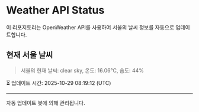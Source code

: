 
# Weather API Status

이 리포지토리는 OpenWeather API를 사용하여 서울의 날씨 정보를 자동으로 업데이트합니다.

## 현재 서울 날씨
> 서울의 현재 날씨: clear sky, 온도: 16.06°C, 습도: 44%

⏳ 업데이트 시간: 2025-10-29 08:19:12 (UTC)

---
자동 업데이트 봇에 의해 관리됩니다.
